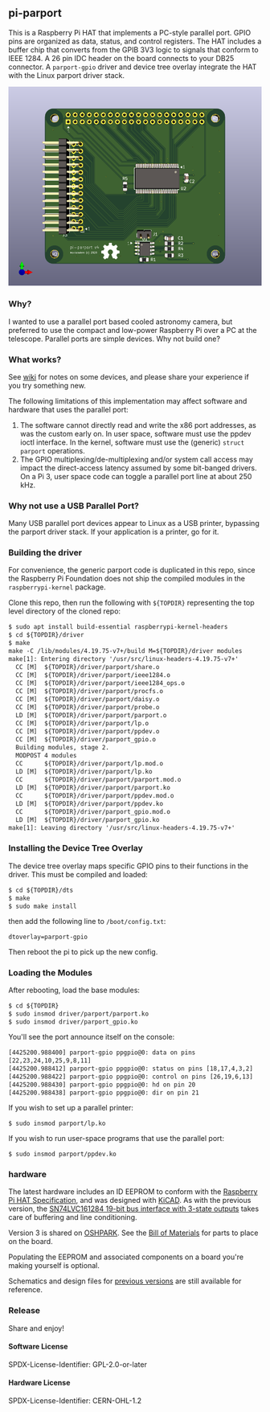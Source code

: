 ## pi-parport

This is a Raspberry Pi HAT that implements a PC-style parallel port.
GPIO pins are organized as data, status, and control registers.
The HAT includes a buffer chip that converts from the GPIB 3V3 logic
to signals that conform to IEEE 1284.  A 26 pin IDC header on the
board connects to your DB25 connector.  A `parport-gpio` driver and
device tree overlay integrate the HAT with the Linux parport driver stack.


![Image of pi-parport latest](hardware/v4/pi-parport.png)

### Why?

I wanted to use a parallel port based cooled astronomy camera,
but preferred to use the compact and low-power Raspberry Pi
over a PC at the telescope.  Parallel ports are simple devices.
Why not build one?

### What works?

See [wiki](https://github.com/worlickwerx/pi-parport/wiki) for notes on some
devices, and please share your experience if you try something new.

The following limitations of this implementation may affect software and
hardware that uses the parallel port:
1) The software cannot directly read and write the x86 port addresses,
as was the custom early on.  In user space, software must use the ppdev
ioctl interface.  In the kernel, software must use the (generic)
`struct parport` operations.
2) The GPIO multiplexing/de-multiplexing and/or system call access may
impact the direct-access latency assumed by some bit-banged drivers.
On a Pi 3, user space code can toggle a parallel port line at about 250 kHz.

### Why not use a USB Parallel Port?

Many USB parallel port devices appear to Linux as a USB printer, bypassing
the parport driver stack.  If your application is a printer, go for it.

### Building the driver

For convenience, the generic parport code is duplicated in this repo,
since the Raspberry Pi Foundation does not ship the compiled modules in
the `raspberrypi-kernel` package.

Clone this repo, then run the following with `${TOPDIR}` representing the
top level directory of the cloned repo:
```console
$ sudo apt install build-essential raspberrypi-kernel-headers
$ cd ${TOPDIR}/driver
$ make
make -C /lib/modules/4.19.75-v7+/build M=${TOPDIR}/driver modules
make[1]: Entering directory '/usr/src/linux-headers-4.19.75-v7+'
  CC [M]  ${TOPDIR}/driver/parport/share.o
  CC [M]  ${TOPDIR}/driver/parport/ieee1284.o
  CC [M]  ${TOPDIR}/driver/parport/ieee1284_ops.o
  CC [M]  ${TOPDIR}/driver/parport/procfs.o
  CC [M]  ${TOPDIR}/driver/parport/daisy.o
  CC [M]  ${TOPDIR}/driver/parport/probe.o
  LD [M]  ${TOPDIR}/driver/parport/parport.o
  CC [M]  ${TOPDIR}/driver/parport/lp.o
  CC [M]  ${TOPDIR}/driver/parport/ppdev.o
  CC [M]  ${TOPDIR}/driver/parport_gpio.o
  Building modules, stage 2.
  MODPOST 4 modules
  CC      ${TOPDIR}/driver/parport/lp.mod.o
  LD [M]  ${TOPDIR}/driver/parport/lp.ko
  CC      ${TOPDIR}/driver/parport/parport.mod.o
  LD [M]  ${TOPDIR}/driver/parport/parport.ko
  CC      ${TOPDIR}/driver/parport/ppdev.mod.o
  LD [M]  ${TOPDIR}/driver/parport/ppdev.ko
  CC      ${TOPDIR}/driver/parport_gpio.mod.o
  LD [M]  ${TOPDIR}/driver/parport_gpio.ko
make[1]: Leaving directory '/usr/src/linux-headers-4.19.75-v7+'
```

### Installing the Device Tree Overlay

The device tree overlay maps specific GPIO pins to their functions in
the driver.  This must be compiled and loaded:
```console
$ cd ${TOPDIR}/dts
$ make
$ sudo make install
```
then add the following line to `/boot/config.txt`:
```
dtoverlay=parport-gpio
```
Then reboot the pi to pick up the new config.

### Loading the Modules

After rebooting, load the base modules:
```console
$ cd ${TOPDIR}
$ sudo insmod driver/parport/parport.ko
$ sudo insmod driver/parport_gpio.ko
```
You'll see the port announce itself on the console:
```console
[4425200.988400] parport-gpio ppgpio@0: data on pins [22,23,24,10,25,9,8,11]
[4425200.988412] parport-gpio ppgpio@0: status on pins [18,17,4,3,2]
[4425200.988422] parport-gpio ppgpio@0: control on pins [26,19,6,13]
[4425200.988430] parport-gpio ppgpio@0: hd on pin 20
[4425200.988438] parport-gpio ppgpio@0: dir on pin 21
```
If you wish to set up a parallel printer:
```console
$ sudo insmod parport/lp.ko
```
If you wish to run user-space programs that use the parallel port:
```console
$ sudo insmod parport/ppdev.ko
```

### hardware

The latest hardware includes an ID EEPROM to conform with the
[Raspberry Pi HAT Specification](https://github.com/raspberrypi/hats),
and was designed with [KiCAD](https://www.kicad-pcb.org/).
As with the previous version, the
[SN74LVC161284 19-bit bus interface with 3-state outputs](http://www.ti.com/product/SN74LVC161284) takes care of buffering and line conditioning.

Version 3 is shared on
[OSHPARK](https://oshpark.com/shared_projects/gevwv2YP).
See the [Bill of Materials](hardware/v3/BOM.md) for parts to place on
the board.

Populating the EEPROM and associated components on a board you're making
yourself is optional.

Schematics and design files for [previous versions](hardware/)
are still available for reference.

### Release

Share and enjoy!

#### Software License

SPDX-License-Identifier: GPL-2.0-or-later

#### Hardware License

SPDX-License-Identifier: CERN-OHL-1.2
